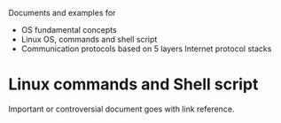 Documents and examples for 

* OS fundamental concepts
* Linux OS, commands and shell script
* Communication protocols based on 5 layers Internet protocol stacks

# Linux commands and Shell script

Important or controversial document goes with link reference.
